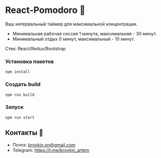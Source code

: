 # React-Pomodoro :tomato:

Ваш интервальный таймер для максимальной концентрации.

- Минимальная рабочая сессия 1 минута, максимальная - 30 минут.
- Минимальный отдых 0 минут, максимальный - 10 минут.

Стек: React/Redux/Bootstrap

### Установка пакетов

`npm install`

### Создать build

`npm run build`

### Запуск

`npm run start`

## Контакты 🦜

- Почта: brovkin.on@gmail.com 
- Telegram: https://t.me/brovkin_artem



